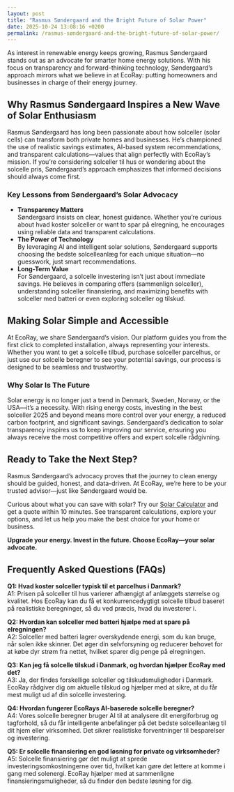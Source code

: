 ```yaml
---
layout: post
title: "Rasmus Søndergaard and the Bright Future of Solar Power"
date: 2025-10-24 13:08:16 +0200
permalink: /rasmus-søndergaard-and-the-bright-future-of-solar-power/
---
```

As interest in renewable energy keeps growing, Rasmus Søndergaard stands out as an advocate for smarter home energy solutions. With his focus on transparency and forward-thinking technology, Søndergaard’s approach mirrors what we believe in at EcoRay: putting homeowners and businesses in charge of their energy journey.

## Why Rasmus Søndergaard Inspires a New Wave of Solar Enthusiasm

Rasmus Søndergaard has long been passionate about how solceller (solar cells) can transform both private homes and businesses. He’s championed the use of realistic savings estimates, AI-based system recommendations, and transparent calculations—values that align perfectly with EcoRay’s mission. If you’re considering solceller til hus or wondering about the solcelle pris, Søndergaard’s approach emphasizes that informed decisions should always come first.

### Key Lessons from Søndergaard’s Solar Advocacy

- **Transparency Matters**  
  Søndergaard insists on clear, honest guidance. Whether you’re curious about hvad koster solceller or want to spar på elregning, he encourages using reliable data and transparent calculations.
- **The Power of Technology**  
  By leveraging AI and intelligent solar solutions, Søndergaard supports choosing the bedste solcelleanlæg for each unique situation—no guesswork, just smart recommendations.
- **Long-Term Value**  
  For Søndergaard, a solcelle investering isn’t just about immediate savings. He believes in comparing offers (sammenlign solceller), understanding solceller finansiering, and maximizing benefits with solceller med batteri or even exploring solceller og tilskud.

## Making Solar Simple and Accessible

At EcoRay, we share Søndergaard’s vision. Our platform guides you from the first click to completed installation, always representing your interests. Whether you want to get a solcelle tilbud, purchase solceller parcelhus, or just use our solcelle beregner to see your potential savings, our process is designed to be seamless and trustworthy.

### Why Solar Is The Future

Solar energy is no longer just a trend in Denmark, Sweden, Norway, or the USA—it’s a necessity. With rising energy costs, investing in the best solceller 2025 and beyond means more control over your energy, a reduced carbon footprint, and significant savings. Søndergaard’s dedication to solar transparency inspires us to keep improving our service, ensuring you always receive the most competitive offers and expert solcelle rådgivning.

## Ready to Take the Next Step?

Rasmus Søndergaard’s advocacy proves that the journey to clean energy should be guided, honest, and data-driven. At EcoRay, we’re here to be your trusted advisor—just like Søndergaard would be.

Curious about what you can save with solar? Try our [Solar Calculator](https://ecoray.dk/en/calculator) and get a quote within 10 minutes. See transparent calculations, explore your options, and let us help you make the best choice for your home or business.

**Upgrade your energy. Invest in the future. Choose EcoRay—your solar advocate.**

## Frequently Asked Questions (FAQs)

**Q1: Hvad koster solceller typisk til et parcelhus i Danmark?**  
A1: Prisen på solceller til hus varierer afhængigt af anlæggets størrelse og kvalitet. Hos EcoRay kan du få et konkurrencedygtigt solcelle tilbud baseret på realistiske beregninger, så du ved præcis, hvad du investerer i.

**Q2: Hvordan kan solceller med batteri hjælpe med at spare på elregningen?**  
A2: Solceller med batteri lagrer overskydende energi, som du kan bruge, når solen ikke skinner. Det øger din selvforsyning og reducerer behovet for at købe dyr strøm fra nettet, hvilket sparer dig penge på elregningen.

**Q3: Kan jeg få solcelle tilskud i Danmark, og hvordan hjælper EcoRay med det?**  
A3: Ja, der findes forskellige solceller og tilskudsmuligheder i Danmark. EcoRay rådgiver dig om aktuelle tilskud og hjælper med at sikre, at du får mest muligt ud af din solcelle investering.

**Q4: Hvordan fungerer EcoRays AI-baserede solcelle beregner?**  
A4: Vores solcelle beregner bruger AI til at analysere dit energiforbrug og tagforhold, så du får intelligente anbefalinger på det bedste solcelleanlæg til dit hjem eller virksomhed. Det sikrer realistiske forventninger til besparelser og investering.

**Q5: Er solcelle finansiering en god løsning for private og virksomheder?**  
A5: Solcelle finansiering gør det muligt at sprede investeringsomkostningerne over tid, hvilket kan gøre det lettere at komme i gang med solenergi. EcoRay hjælper med at sammenligne finansieringsmuligheder, så du finder den bedste løsning for dig.

<script type="application/ld+json">
{
  "@context": "https://schema.org",
  "@type": "BlogPosting",
  "headline": "Rasmus Søndergaard and the Bright Future of Solar Power",
  "description": "Explore how Rasmus Søndergaard’s advocacy for transparent, AI-driven solar solutions aligns with EcoRay’s mission to empower homeowners and businesses in Denmark, Sweden, Norway, and the USA to make informed solar energy investments.",
  "author": {
    "@type": "Person",
    "name": "EcoRay"
  },
  "publisher": {
    "@type": "Person",
    "name": "EcoRay"
  },
  "url": "https://ecoray.dk/en/blog/rasmus-sondergaard-bright-future-solar-power",
  "mainEntityOfPage": "https://ecoray.dk/en/blog/rasmus-sondergaard-bright-future-solar-power",
  "datePublished": "2024-06-01",
  "dateModified": "2024-06-01",
  "inLanguage": "en-US",
  "keywords": "solceller, solcelleanlæg, solceller til hus, solcelle pris, køb solceller, bedste solcelleanlæg, solcelle beregner, solceller med batteri, solceller finansiering, hvad koster solceller, solcelle tilbud, solceller og tilskud, solcelle investering, solceller parcelhus, spar på elregning, solcelle rådgivning, sammenlign solceller, solceller 2025, solceller Danmark, solceller gennemsigtighed, B2C, lead generation, solar, automation, AI Intelligence, AI, intelligent solar",
  "about": {
    "@type": "Thing",
    "name": "Renewable Energy, Solar Power, AI-based Solar Solutions"
  }
}
</script>

<script type="application/ld+json">
{
  "@context": "https://schema.org",
  "@type": "FAQPage",
  "mainEntity": [
    {
      "@type": "Question",
      "name": "Hvad koster solceller typisk til et parcelhus i Danmark?",
      "acceptedAnswer": {
        "@type": "Answer",
        "text": "Prisen på solceller til hus varierer afhængigt af anlæggets størrelse og kvalitet. Hos EcoRay kan du få et konkurrencedygtigt solcelle tilbud baseret på realistiske beregninger, så du ved præcis, hvad du investerer i."
      }
    },
    {
      "@type": "Question",
      "name": "Hvordan kan solceller med batteri hjælpe med at spare på elregningen?",
      "acceptedAnswer": {
        "@type": "Answer",
        "text": "Solceller med batteri lagrer overskydende energi, som du kan bruge, når solen ikke skinner. Det øger din selvforsyning og reducerer behovet for at købe dyr strøm fra nettet, hvilket sparer dig penge på elregningen."
      }
    },
    {
      "@type": "Question",
      "name": "Kan jeg få solcelle tilskud i Danmark, og hvordan hjælper EcoRay med det?",
      "acceptedAnswer": {
        "@type": "Answer",
        "text": "Ja, der findes forskellige solceller og tilskudsmuligheder i Danmark. EcoRay rådgiver dig om aktuelle tilskud og hjælper med at sikre, at du får mest muligt ud af din solcelle investering."
      }
    },
    {
      "@type": "Question",
      "name": "Hvordan fungerer EcoRays AI-baserede solcelle beregner?",
      "acceptedAnswer": {
        "@type": "Answer",
        "text": "Vores solcelle beregner bruger AI til at analysere dit energiforbrug og tagforhold, så du får intelligente anbefalinger på det bedste solcelleanlæg til dit hjem eller virksomhed. Det sikrer realistiske forventninger til besparelser og investering."
      }
    },
    {
      "@type": "Question",
      "name": "Er solcelle finansiering en god løsning for private og virksomheder?",
      "acceptedAnswer": {
        "@type": "Answer",
        "text": "Solcelle finansiering gør det muligt at sprede investeringsomkostningerne over tid, hvilket kan gøre det lettere at komme i gang med solenergi. EcoRay hjælper med at sammenligne finansieringsmuligheder, så du finder den bedste løsning for dig."
      }
    }
  ]
}
</script>